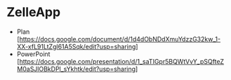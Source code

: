 # ZelleApp
* Plan [https://docs.google.com/document/d/1d4dObNDdXmuYdzzG32kw_1-XX-xfL91LtZgl61A5Sqk/edit?usp=sharing]
* PowerPoint [https://docs.google.com/presentation/d/1_saTIGpr5BQWtVvY_pSQfteZM0aSJlOBkDPl_sYkhtk/edit?usp=sharing]
